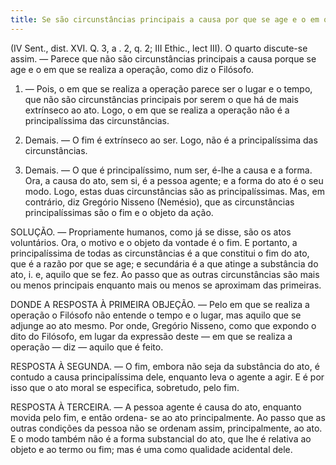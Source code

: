 ```yaml
---
title: Se são circunstâncias principais a causa por que se age e o em que se realiza a operação
---
```


(IV Sent., dist. XVI. Q. 3, a . 2, q. 2; III Ethic., lect III).
  O quarto discute-se assim. ― Parece que não são circunstâncias principais a causa porque se age e o em que se realiza a operação, como diz o Filósofo.  

1. ― Pois, o em que se realiza a operação parece ser o lugar e o tempo, que não são circunstâncias principais por serem o que há de mais extrínseco ao ato. Logo, o em que se realiza a operação não é a principalíssima das circunstâncias.  

2. Demais. ― O fim é extrínseco ao ser. Logo, não é a principalíssima das circunstâncias.  

3. Demais. ― O que é principalíssimo, num ser, é-lhe a causa e a forma. Ora, a causa do ato, sem si, é a pessoa agente; e a forma do ato é o seu modo. Logo, estas duas circunstâncias são as principalíssimas.  Mas, em contrário, diz Gregório Nisseno (Nemésio), que as circunstâncias principalíssimas são o fim e o objeto da ação.  

SOLUÇÃO. ― Propriamente humanos, como já se disse, são os atos voluntários. Ora, o motivo e o objeto da vontade é o fim. E portanto, a principalíssima de todas as circunstâncias é a que constitui o fim do ato, que é a razão por que se age; e secundária é a que atinge a substância do ato, i. e, aquilo que se fez. Ao passo que as outras circunstâncias são mais ou menos principais enquanto mais ou menos se aproximam das primeiras.  

DONDE A RESPOSTA À PRIMEIRA OBJEÇÃO. — Pelo em que se realiza a operação o Filósofo não entende o tempo e o lugar, mas aquilo que se adjunge ao ato mesmo. Por onde, Gregório Nisseno, como que expondo o dito do Filósofo, em lugar da expressão deste ― em que se realiza a operação ― diz ― aquilo que é feito.  

RESPOSTA À SEGUNDA. ― O fim, embora não seja da substância do ato, é contudo a causa principalíssima dele, enquanto leva o agente a agir. E é por isso que o ato moral se especifica, sobretudo, pelo fim.  

RESPOSTA À TERCEIRA. ― A pessoa agente é causa do ato, enquanto movida pelo fim, e então ordena- se ao ato principalmente. Ao passo que as outras condições da pessoa não se ordenam assim, principalmente, ao ato. E o modo também não é a forma substancial do ato, que lhe é relativa ao objeto e ao termo ou fim; mas é uma como qualidade acidental dele.